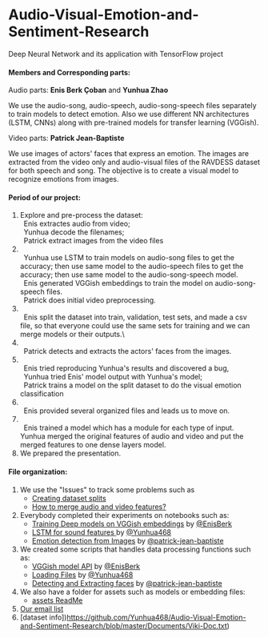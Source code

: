 
# Audio-Visual-Emotion-and-Sentiment-Research
Deep Neural Network and its application with TensorFlow project

#### Members and Corresponding parts:   
Audio parts: **Enis Berk Çoban** and **Yunhua Zhao**    

We use the audio-song, audio-speech, audio-song-speech files separately to train models to detect emotion. Also we use different NN architectures (LSTM, CNNs) along with pre-trained models for transfer learning (VGGish).

Video parts: **Patrick Jean-Baptiste**

We use images of actors' faces that express an emotion. The images are extracted from the video only and audio-visual files of the RAVDESS dataset for both speech and song. The objective is to create a visual model to recognize emotions from images.
             
#### Period of our project:  

1. Explore and pre-process the dataset:\
&ensp;Enis extractes audio from video;\
&ensp;Yunhua decode the filenames;\
&ensp;Patrick extract images from the video files
2. \
&ensp;Yunhua use LSTM to train models on audio-song files to get the accuracy; then use same model to the audio-speech files to get the accuracy; then use same model to the audio-song-speech model.\
&ensp;Enis generated VGGish embeddings to train the model on audio-song-speech files.\
&ensp;Patrick does initial video preprocessing.
3. \
&ensp;Enis split the dataset into train, validation, test sets, and made a csv file, so that everyone could use the same sets for training and we can merge models or their outputs.\
4. \
&ensp;Patrick detects and extracts the actors' faces from the images.
5. \
&ensp;Enis tried reproducing Yunhua's results and discovered a bug,\
&ensp;Yunhua tried Enis' model output with Yunhua's model;\
&ensp;Patrick trains a model on the split dataset to do the visual emotion classification  
6. \
&ensp;Enis provided several organized files and leads us to move on.
7. \
&ensp;Enis trained a model which has a module for each type of input.
&ensp;Yunhua merged the original features of audio and video and put the merged features to one dense layers model.  
9. We prepared the presentation.  

#### File organization:  
1. We use the "Issues" to track some problems  such as
	* [Creating dataset splits](https://github.com/Yunhua468/Audio-Visual-Emotion-and-Sentiment-Research/issues/3)
	* [How to merge audio and video features?](https://github.com/Yunhua468/Audio-Visual-Emotion-and-Sentiment-Research/issues/4)
2. Everybody completed their experiments on notebooks such as:
	* [Training Deep models on VGGish embeddings](https://github.com/Yunhua468/Audio-Visual-Emotion-and-Sentiment-Research/blob/master/Notebooks/EnisBerk/DeepModelOnEmbeds.ipynb) by [@EnisBerk](https://github.com/EnisBerk)
	* [LSTM for sound features ](https://github.com/Yunhua468/Audio-Visual-Emotion-and-Sentiment-Research/blob/master/Notebooks/Yunhua/DL_project_audio_speach_song.ipynb) by [@Yunhua468](https://github.com/Yunhua468)
	* [Emotion detection from Images](https://github.com/Yunhua468/Audio-Visual-Emotion-and-Sentiment-Research/blob/master/Notebooks/Patrick_Jean-Baptiste/visual_emotion_recognition.ipynb) by [@patrick-jean-baptiste](https://github.com/patrick-jean-baptiste)
3. We created some scripts that handles data processing functions such as:
	* [VGGish model API](https://github.com/Yunhua468/Audio-Visual-Emotion-and-Sentiment-Research/blob/master/Scripts/models_api.py) by [@EnisBerk](https://github.com/EnisBerk)
	* [Loading Files](https://github.com/Yunhua468/Audio-Visual-Emotion-and-Sentiment-Research/blob/master/Notebooks/Yunhua/API.py)  by [@Yunhua468](https://github.com/Yunhua468)
	* [Detecting and Extracting faces](https://github.com/Yunhua468/Audio-Visual-Emotion-and-Sentiment-Research/blob/master/Scripts/Patrick_Jean-Baptiste/detection_and_extraction.py) by  [@patrick-jean-baptiste](https://github.com/patrick-jean-baptiste)
4. We also have a folder for assets such as models or embedding files:
	* [assets ReadMe](https://github.com/Yunhua468/Audio-Visual-Emotion-and-Sentiment-Research/tree/master/assets)
5. [Our email list](https://github.com/Yunhua468/Audio-Visual-Emotion-and-Sentiment-Research/blob/master/Documents/discussion_tracker.txt)
6. [dataset info])https://github.com/Yunhua468/Audio-Visual-Emotion-and-Sentiment-Research/blob/master/Documents/Viki-Doc.txt)  

